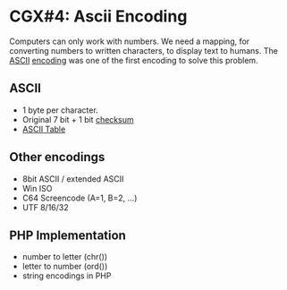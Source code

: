 # CGX#4: Ascii Encoding

Computers can only work with numbers.
We need a mapping, for converting numbers to written characters, to display text to humans.
The [ASCII]()
[encoding](../../)
was one of the first encoding to solve this problem.


## ASCII

 - 1 byte per character.
 - Original 7 bit + 1 bit [checksum]()
 - [ASCII Table](https://www.asciitable.com/)
 

## Other encodings
 - 8bit ASCII / extended ASCII
 - Win ISO
 - C64 Screencode (A=1, B=2, ...)
 - UTF 8/16/32


## PHP Implementation
 - number to letter (chr())
 - letter to number (ord())
 - string encodings in PHP
